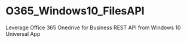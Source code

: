 # O365_Windows10_FilesAPI
Leverage Office 365 Onedrive for Business REST API from Windows 10 Universal App

